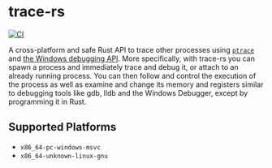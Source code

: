 # trace-rs

[![CI](https://github.com/StephanvanSchaik/trace-rs/actions/workflows/ci.yml/badge.svg?branch=master)](https://github.com/StephanvanSchaik/trace-rs/actions/workflows/ci.yml)

A cross-platform and safe Rust API to trace other processes using [`ptrace`](https://man7.org/linux/man-pages/man2/ptrace.2.html) and [the Windows debugging API](https://docs.microsoft.com/en-us/windows/win32/debug/debugging-functions).
More specifically, with trace-rs you can spawn a process and immediately trace and debug it, or attach to an already running process.
You can then follow and control the execution of the process as well as examine and change its memory and registers similar to debugging tools like gdb, lldb and the Windows Debugger, except by programming it in Rust.

## Supported Platforms

 * `x86_64-pc-windows-msvc`
 * `x86_64-unknown-linux-gnu`
